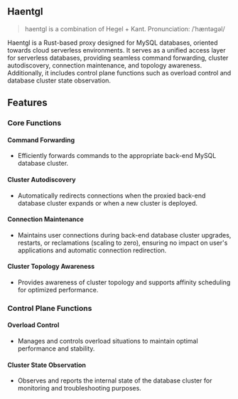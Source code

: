 ## Haentgl

> haentgl is a combination of Hegel + Kant. Pronunciation: /ˈhæntəgəl/

Haentgl is a Rust-based proxy designed for MySQL databases, oriented towards cloud serverless environments. It
serves as a unified access layer for serverless databases, providing seamless command forwarding, cluster autodiscovery,
connection maintenance, and topology awareness. Additionally, it includes control plane functions such as overload
control and database cluster state observation.

## Features

### Core Functions

#### Command Forwarding

- Efficiently forwards commands to the appropriate back-end MySQL database cluster.

#### Cluster Autodiscovery

- Automatically redirects connections when the proxied back-end database cluster expands or when a new cluster is
  deployed.

#### Connection Maintenance

- Maintains user connections during back-end database cluster upgrades, restarts, or reclamations (scaling to zero),
  ensuring no impact on user's applications and automatic connection redirection.

#### Cluster Topology Awareness

- Provides awareness of cluster topology and supports affinity scheduling for optimized performance.

### Control Plane Functions

#### Overload Control

- Manages and controls overload situations to maintain optimal performance and stability.

#### Cluster State Observation

- Observes and reports the internal state of the database cluster for monitoring and troubleshooting purposes.